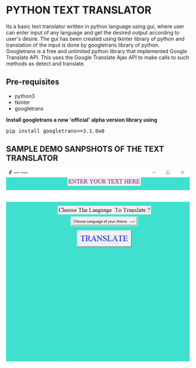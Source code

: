 <h1>PYTHON TEXT TRANSLATOR</h1>
<p>Its a basic text translator written in python language using gui, 
  where user can enter input of any language and get the desired output according to user's desire. 
  The gui has been created using tkinter library of python and translation of the input is done by googletrans library of python. 
  Googletrans is a free and unlimited python library that implemented Google Translate API. 
  This uses the Google Translate Ajax API to make calls to such methods as detect and translate.</p>
  
 <h2>Pre-requisites</h2>
 <ul>
  <li>python3</li>
  <li>tkinter</li>
  <li>googletrans</li>
  </ul>
  
  <p><b>Install googletrans a new 'official' alpha version library using</b>
  <pre>pip install googletrans==3.1.0a0</pre>
  </p>
  
  <div>
  <h2> SAMPLE DEMO SANPSHOTS OF THE TEXT TRANSLATOR</h2>
  <img src="images/demo0.PNG"/>
  </div>
  
 
